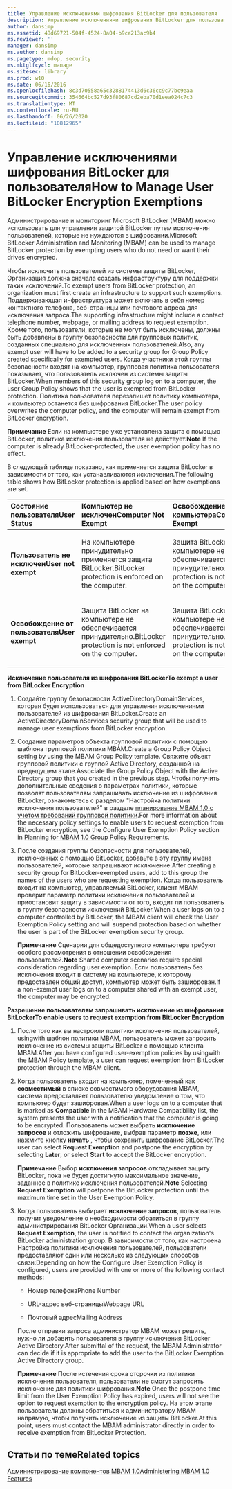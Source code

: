 ```yaml
---
title: Управление исключениями шифрования BitLocker для пользователя
description: Управление исключениями шифрования BitLocker для пользователя
author: dansimp
ms.assetid: 48d69721-504f-4524-8a04-b9ce213ac9b4
ms.reviewer: ''
manager: dansimp
ms.author: dansimp
ms.pagetype: mdop, security
ms.mktglfcycl: manage
ms.sitesec: library
ms.prod: w10
ms.date: 06/16/2016
ms.openlocfilehash: 8c3d70558a65c3288174413d6c36cc9c77bc9eaa
ms.sourcegitcommit: 354664bc527d93f80687cd2eba70d1eea024c7c3
ms.translationtype: MT
ms.contentlocale: ru-RU
ms.lasthandoff: 06/26/2020
ms.locfileid: "10812965"
---
```

# <span data-ttu-id="f3448-103">Управление исключениями шифрования BitLocker для пользователя</span><span class="sxs-lookup"><span data-stu-id="f3448-103">How to Manage User BitLocker Encryption Exemptions</span></span>


<span data-ttu-id="f3448-104">Администрирование и мониторинг Microsoft BitLocker (MBAM) можно использовать для управления защитой BitLocker путем исключения пользователей, которые не нуждаются в шифровании.</span><span class="sxs-lookup"><span data-stu-id="f3448-104">Microsoft BitLocker Administration and Monitoring (MBAM) can be used to manage BitLocker protection by exempting users who do not need or want their drives encrypted.</span></span>

<span data-ttu-id="f3448-105">Чтобы исключить пользователей из системы защиты BitLocker, Организация должна сначала создать инфраструктуру для поддержки таких исключений.</span><span class="sxs-lookup"><span data-stu-id="f3448-105">To exempt users from BitLocker protection, an organization must first create an infrastructure to support such exemptions.</span></span> <span data-ttu-id="f3448-106">Поддерживающая инфраструктура может включать в себя номер контактного телефона, веб-страницы или почтового адреса для исключения запроса.</span><span class="sxs-lookup"><span data-stu-id="f3448-106">The supporting infrastructure might include a contact telephone number, webpage, or mailing address to request exemption.</span></span> <span data-ttu-id="f3448-107">Кроме того, пользователи, которые не могут быть исключены, должны быть добавлены в группу безопасности для групповых политик, созданных специально для исключенных пользователей.</span><span class="sxs-lookup"><span data-stu-id="f3448-107">Also, any exempt user will have to be added to a security group for Group Policy created specifically for exempted users.</span></span> <span data-ttu-id="f3448-108">Когда участники этой группы безопасности входят на компьютер, групповая политика пользователя показывает, что пользователь исключен из системы защиты BitLocker.</span><span class="sxs-lookup"><span data-stu-id="f3448-108">When members of this security group log on to a computer, the user Group Policy shows that the user is exempted from BitLocker protection.</span></span> <span data-ttu-id="f3448-109">Политика пользователя перезапишет политику компьютера, и компьютер останется без шифрования BitLocker.</span><span class="sxs-lookup"><span data-stu-id="f3448-109">The user policy overwrites the computer policy, and the computer will remain exempt from BitLocker encryption.</span></span>

<span data-ttu-id="f3448-110">**Примечание**  Если на компьютере уже установлена защита с помощью BitLocker, политика исключения пользователя не действует.</span><span class="sxs-lookup"><span data-stu-id="f3448-110">**Note** If the computer is already BitLocker-protected, the user exemption policy has no effect.</span></span>

 

<span data-ttu-id="f3448-111">В следующей таблице показано, как применяется защита BitLocker в зависимости от того, как устанавливаются исключения.</span><span class="sxs-lookup"><span data-stu-id="f3448-111">The following table shows how BitLocker protection is applied based on how exemptions are set.</span></span>

<table>
<colgroup>
<col width="33%" />
<col width="33%" />
<col width="33%" />
</colgroup>
<thead>
<tr class="header">
<th align="left"><span data-ttu-id="f3448-112">Состояние пользователя</span><span class="sxs-lookup"><span data-stu-id="f3448-112">User Status</span></span></th>
<th align="left"><span data-ttu-id="f3448-113">Компьютер не исключен</span><span class="sxs-lookup"><span data-stu-id="f3448-113">Computer Not Exempt</span></span></th>
<th align="left"><span data-ttu-id="f3448-114">Освобождение от компьютера</span><span class="sxs-lookup"><span data-stu-id="f3448-114">Computer Exempt</span></span></th>
</tr>
</thead>
<tbody>
<tr class="odd">
<td align="left"><p><strong><span data-ttu-id="f3448-115">Пользователь не исключен</span><span class="sxs-lookup"><span data-stu-id="f3448-115">User not exempt</span></span></strong></p></td>
<td align="left"><p><span data-ttu-id="f3448-116">На компьютере принудительно применяется защита BitLocker.</span><span class="sxs-lookup"><span data-stu-id="f3448-116">BitLocker protection is enforced on the computer.</span></span></p></td>
<td align="left"><p><span data-ttu-id="f3448-117">Защита BitLocker на компьютере не обеспечивается принудительно.</span><span class="sxs-lookup"><span data-stu-id="f3448-117">BitLocker protection is not enforced on the computer.</span></span></p></td>
</tr>
<tr class="even">
<td align="left"><p><strong><span data-ttu-id="f3448-118">Освобождение от пользователя</span><span class="sxs-lookup"><span data-stu-id="f3448-118">User exempt</span></span></strong></p></td>
<td align="left"><p><span data-ttu-id="f3448-119">Защита BitLocker на компьютере не обеспечивается принудительно.</span><span class="sxs-lookup"><span data-stu-id="f3448-119">BitLocker protection is not enforced on the computer.</span></span></p></td>
<td align="left"><p><span data-ttu-id="f3448-120">Защита BitLocker на компьютере не обеспечивается принудительно.</span><span class="sxs-lookup"><span data-stu-id="f3448-120">BitLocker protection is not enforced on the computer.</span></span></p></td>
</tr>
</tbody>
</table>

 

**<span data-ttu-id="f3448-121">Исключение пользователя из шифрования BitLocker</span><span class="sxs-lookup"><span data-stu-id="f3448-121">To exempt a user from BitLocker Encryption</span></span>**

1.  <span data-ttu-id="f3448-122">Создайте группу безопасности ActiveDirectoryDomainServices, которая будет использоваться для управления исключениями пользователей из шифрования BitLocker.</span><span class="sxs-lookup"><span data-stu-id="f3448-122">Create an ActiveDirectoryDomainServices security group that will be used to manage user exemptions from BitLocker encryption.</span></span>

2.  <span data-ttu-id="f3448-123">Создание параметров объекта групповой политики с помощью шаблона групповой политики MBAM.</span><span class="sxs-lookup"><span data-stu-id="f3448-123">Create a Group Policy Object setting by using the MBAM Group Policy template.</span></span> <span data-ttu-id="f3448-124">Свяжите объект групповой политики с группой Active Directory, созданной на предыдущем этапе.</span><span class="sxs-lookup"><span data-stu-id="f3448-124">Associate the Group Policy Object with the Active Directory group that you created in the previous step.</span></span> <span data-ttu-id="f3448-125">Чтобы получить дополнительные сведения о параметрах политики, которые позволят пользователям запрашивать исключение из шифрования BitLocker, ознакомьтесь с разделом "Настройка политики исключения пользователей" в разделе [планирование MBAM 1,0 с учетом требований групповой политики](planning-for-mbam-10-group-policy-requirements.md).</span><span class="sxs-lookup"><span data-stu-id="f3448-125">For more information about the necessary policy settings to enable users to request exemption from BitLocker encryption, see the Configure User Exemption Policy section in [Planning for MBAM 1.0 Group Policy Requirements](planning-for-mbam-10-group-policy-requirements.md).</span></span>

3.  <span data-ttu-id="f3448-126">После создания группы безопасности для пользователей, исключенных с помощью BitLocker, добавьте в эту группу имена пользователей, которые запрашивают исключение.</span><span class="sxs-lookup"><span data-stu-id="f3448-126">After creating a security group for BitLocker-exempted users, add to this group the names of the users who are requesting exemption.</span></span> <span data-ttu-id="f3448-127">Когда пользователь входит на компьютер, управляемый BitLocker, клиент MBAM проверит параметр политики исключения пользователей и приостановит защиту в зависимости от того, входит ли пользователь в группу безопасности исключений BitLocker.</span><span class="sxs-lookup"><span data-stu-id="f3448-127">When a user logs on to a computer controlled by BitLocker, the MBAM client will check the User Exemption Policy setting and will suspend protection based on whether the user is part of the BitLocker exemption security group.</span></span>

    <span data-ttu-id="f3448-128">**Примечание**  Сценарии для общедоступного компьютера требуют особого рассмотрения в отношении освобождения пользователей.</span><span class="sxs-lookup"><span data-stu-id="f3448-128">**Note** Shared computer scenarios require special consideration regarding user exemption.</span></span> <span data-ttu-id="f3448-129">Если пользователь без исключения входит в систему на компьютере, к которому предоставлен общий доступ, компьютер может быть зашифрован.</span><span class="sxs-lookup"><span data-stu-id="f3448-129">If a non-exempt user logs on to a computer shared with an exempt user, the computer may be encrypted.</span></span>

     

**<span data-ttu-id="f3448-130">Разрешение пользователям запрашивать исключение из шифрования BitLocker</span><span class="sxs-lookup"><span data-stu-id="f3448-130">To enable users to request exemption from BitLocker Encryption</span></span>**

1.  <span data-ttu-id="f3448-131">После того как вы настроили политики исключения пользователей, usingwith шаблон политики MBAM, пользователь может запросить исключение из системы защиты BitLocker с помощью клиента MBAM.</span><span class="sxs-lookup"><span data-stu-id="f3448-131">After you have configured user-exemption policies by usingwith the MBAM Policy template, a user can request exemption from BitLocker protection through the MBAM client.</span></span>

2.  <span data-ttu-id="f3448-132">Когда пользователь входит на компьютер, помеченный как **совместимый** в списке совместимого оборудования MBAM, система предоставляет пользователю уведомление о том, что компьютер будет зашифрован.</span><span class="sxs-lookup"><span data-stu-id="f3448-132">When a user logs on to a computer that is marked as **Compatible** in the MBAM Hardware Compatibility list, the system presents the user with a notification that the computer is going to be encrypted.</span></span> <span data-ttu-id="f3448-133">Пользователь может выбрать **исключение запросов** и отложить шифрование, выбрав параметр **позже**, или нажмите кнопку **начать** , чтобы сохранить шифрование BitLocker.</span><span class="sxs-lookup"><span data-stu-id="f3448-133">The user can select **Request Exemption** and postpone the encryption by selecting **Later**, or select **Start** to accept the BitLocker encryption.</span></span>

    <span data-ttu-id="f3448-134">**Примечание**  Выбор **исключения запросов** откладывает защиту BitLocker, пока не будет достигнуто максимальное значение, заданное в политике исключения пользователей.</span><span class="sxs-lookup"><span data-stu-id="f3448-134">**Note** Selecting **Request Exemption** will postpone the BitLocker protection until the maximum time set in the User Exemption Policy.</span></span>

     

3.  <span data-ttu-id="f3448-135">Когда пользователь выбирает **исключение запросов**, пользователь получит уведомление о необходимости обратиться в группу администрирования BitLocker Организации.</span><span class="sxs-lookup"><span data-stu-id="f3448-135">When a user selects **Request Exemption**, the user is notified to contact the organization's BitLocker administration group.</span></span> <span data-ttu-id="f3448-136">В зависимости от того, как настроена Настройка политики исключения пользователей, пользователи предоставляют один или несколько из следующих способов связи:</span><span class="sxs-lookup"><span data-stu-id="f3448-136">Depending on how the Configure User Exemption Policy is configured, users are provided with one or more of the following contact methods:</span></span>

    -   <span data-ttu-id="f3448-137">Номер телефона</span><span class="sxs-lookup"><span data-stu-id="f3448-137">Phone Number</span></span>

    -   <span data-ttu-id="f3448-138">URL-адрес веб-страницы</span><span class="sxs-lookup"><span data-stu-id="f3448-138">Webpage URL</span></span>

    -   <span data-ttu-id="f3448-139">Почтовый адрес</span><span class="sxs-lookup"><span data-stu-id="f3448-139">Mailing Address</span></span>

    <span data-ttu-id="f3448-140">После отправки запроса администратор MBAM может решить, нужно ли добавить пользователя в группу исключения BitLocker Active Directory.</span><span class="sxs-lookup"><span data-stu-id="f3448-140">After submittal of the request, the MBAM Administrator can decide if it is appropriate to add the user to the BitLocker Exemption Active Directory group.</span></span>

    <span data-ttu-id="f3448-141">**Примечание**  После истечения срока отсрочки из политики исключения пользователя, пользователи не смогут запросить исключение для политики шифрования.</span><span class="sxs-lookup"><span data-stu-id="f3448-141">**Note** Once the postpone time limit from the User Exemption Policy has expired, users will not see the option to request exemption to the encryption policy.</span></span> <span data-ttu-id="f3448-142">На этом этапе пользователи должны обратиться к администратору MBAM напрямую, чтобы получить исключение из защиты BitLocker.</span><span class="sxs-lookup"><span data-stu-id="f3448-142">At this point, users must contact the MBAM administrator directly in order to receive exemption from BitLocker Protection.</span></span>

     

## <span data-ttu-id="f3448-143">Статьи по теме</span><span class="sxs-lookup"><span data-stu-id="f3448-143">Related topics</span></span>


[<span data-ttu-id="f3448-144">Администрирование компонентов MBAM 1.0</span><span class="sxs-lookup"><span data-stu-id="f3448-144">Administering MBAM 1.0 Features</span></span>](administering-mbam-10-features.md)

 

 






